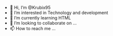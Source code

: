 - 👋 Hi, I’m @Krubix95
- 👀 I’m interested in Technology and development
- 🌱 I’m currently learning HTML
- 💞️ I’m looking to collaborate on ...
- 📫 How to reach me ...

<!---
Krubix95/Krubix95 is a ✨ special ✨ repository because its `README.md` (this file) appears on your GitHub profile.
You can click the Preview link to take a look at your changes.
--->
